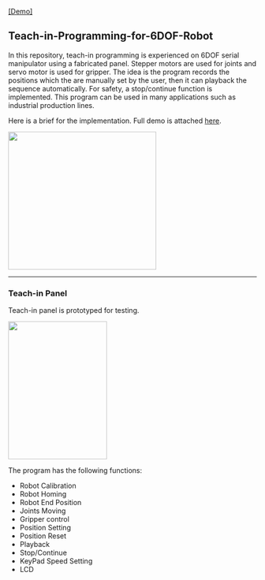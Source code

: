 [[Demo]](https://youtu.be/i7x4nqlIYtw)
## Teach-in-Programming-for-6DOF-Robot
In this repository, teach-in programming is experienced on 6DOF serial manipulator using a fabricated panel. Stepper motors are used for joints and servo motor is used for gripper. The idea is the program records the positions which the are manually set by the user, then it can playback the sequence automatically. For safety, a stop/continue function is implemented. This program can be used in many applications such as industrial production lines. 

Here is a brief for the implementation. Full demo is attached [here](https://youtu.be/i7x4nqlIYtw).
<p align="left"><img src="https://user-images.githubusercontent.com/90580636/146718709-e6133856-d19b-4d92-b64f-51cbdda58c30.gif" width="300" height="280" /></p>

---
### Teach-in Panel
Teach-in panel is prototyped for testing. 
<p align="left"><img src="https://user-images.githubusercontent.com/90580636/146716743-1ff6baf1-b123-459e-9313-7876b5a97c8e.png" width="200" height="280" /></p>

The program has the following functions:
- Robot Calibration
- Robot Homing
- Robot End Position
- Joints Moving 
- Gripper control  
- Position Setting 
- Position Reset
- Playback  
- Stop/Continue
- KeyPad Speed Setting
- LCD

